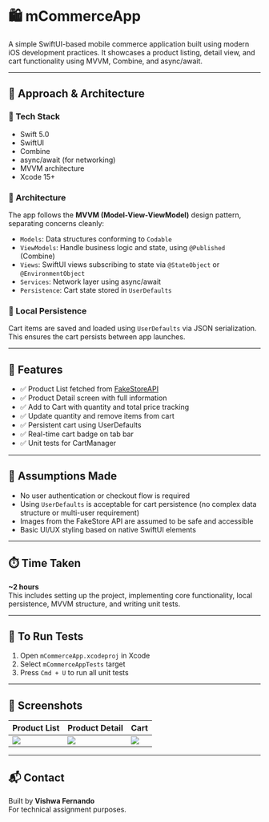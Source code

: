 # 🛍️ mCommerceApp

A simple SwiftUI-based mobile commerce application built using modern iOS development practices. It showcases a product listing, detail view, and cart functionality using MVVM, Combine, and async/await.

---

## 🚀 Approach & Architecture

### 🔧 Tech Stack
- Swift 5.0
- SwiftUI
- Combine
- async/await (for networking)
- MVVM architecture
- Xcode 15+

### 🧱 Architecture

The app follows the **MVVM (Model-View-ViewModel)** design pattern, separating concerns cleanly:

- `Models`: Data structures conforming to `Codable`
- `ViewModels`: Handle business logic and state, using `@Published` (Combine)
- `Views`: SwiftUI views subscribing to state via `@StateObject` or `@EnvironmentObject`
- `Services`: Network layer using async/await
- `Persistence`: Cart state stored in `UserDefaults`

### 💾 Local Persistence
Cart items are saved and loaded using `UserDefaults` via JSON serialization. This ensures the cart persists between app launches.

---

## 📱 Features

- ✅ Product List fetched from [FakeStoreAPI](https://fakestoreapi.com/products)
- ✅ Product Detail screen with full information
- ✅ Add to Cart with quantity and total price tracking
- ✅ Update quantity and remove items from cart
- ✅ Persistent cart using UserDefaults
- ✅ Real-time cart badge on tab bar
- ✅ Unit tests for CartManager

---

## 🧠 Assumptions Made

- No user authentication or checkout flow is required
- Using `UserDefaults` is acceptable for cart persistence (no complex data structure or multi-user requirement)
- Images from the FakeStore API are assumed to be safe and accessible
- Basic UI/UX styling based on native SwiftUI elements

---

## ⏱️ Time Taken

**~2 hours**  
This includes setting up the project, implementing core functionality, local persistence, MVVM structure, and writing unit tests.

---

## 🧪 To Run Tests

1. Open `mCommerceApp.xcodeproj` in Xcode
2. Select `mCommerceAppTests` target
3. Press `Cmd + U` to run all unit tests

---

## 📸 Screenshots

| Product List | Product Detail | Cart |
|-----------|-------------|--------|
| ![](screenshots/list.png) | ![](screenshots/detail.png) | ![](screenshots/Cart.png) |

---

## 📬 Contact

Built by **Vishwa Fernando**  
For technical assignment purposes.

